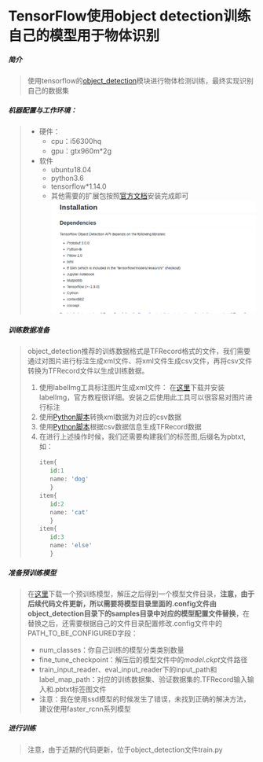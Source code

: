 # TensorFlow使用object detection训练自己的模型用于物体识别

##### 简介
> 使用tensorflow的[object_detection](https://blog.csdn.net/gbbb1234/article/details/78480896)模块进行物体检测训练，最终实现识别自己的数据集


 ##### 机器配置与工作环境：
> * 硬件：
>   * cpu：i56300hq
>   * gpu：gtx960m\*2g
> * 软件
>   * ubuntu18.04
>   * python3.6
>   * tensorflow\*1.14.0
>   * 其他需要的扩展包按照[官方文档](https://github.com/tensorflow/models/blob/master/research/object_detection/g3doc/installation.md)安装完成即可
>   ![enter description here](./images/1543593508954.png)
 ##### 训练数据准备
> object_detection推荐的训练数据格式是TFRecord格式的文件，我们需要通过对图片进行标注生成xml文件、将xml文件生成csv文件，再将csv文件转换为TFRecord文件以生成训练数据。
> 1. 使用labelImg工具标注图片生成xml文件：
>  在[这里](https://github.com/tzutalin/labelImg)下载并安装labelImg，官方教程很详细。安装之后使用此工具可以很容易对图片进行标注
> 2. 使用[Python脚本](https://github.com/Reqin/data_tools)转换xml数据为对应的csv数据
> 3. 使用[Python脚本](https://github.com/Reqin/data_tools)根据csv数据信息生成TFRecord数据
> 4. 在进行上述操作时候，我们还需要构建我们的标签图,后缀名为pbtxt,如：
>     ```Python
>     item{
>    	 id:1
>    	 name: 'dog'
>        }
>	  item{
>   	 id:2
>    	 name: 'cat'
>        }
>	  item{
>        id:3
>        name: 'else'
>	     }  
>      ```
 ##### 准备预训练模型
> 在[这里](https://github.com/tensorflow/models/blob/master/research/object_detection/g3doc/detection_model_zoo.md)下载一个预训练模型，解压之后得到一个模型文件目录，**注意，由于后续代码文件更新，所以需要将模型目录里面的.config文件由object_detection目录下的samples目录中对应的模型配置文件替换**，在替换之后，还需要根据自己的文件目录配置修改.config文件中的PATH_TO_BE_CONFIGURED字段：
> * num_classes：你自己训练的模型分类类别数量
> * fine_tune_checkpoint：解压后的模型文件中的*model.ckpt*文件路径
> * train_input_reader、eval_input_reader下的input_path和label_map_path：对应的训练数据集、验证数据集的.TFRecord输入输入和.pbtxt标签图文件
> * 注意：我在使用ssd模型的时候发生了错误，未找到正确的解决方法，建议使用faster_rcnn系列模型

##### 进行训练
> 注意，由于近期的代码更新，位于object_detection文件train.py





